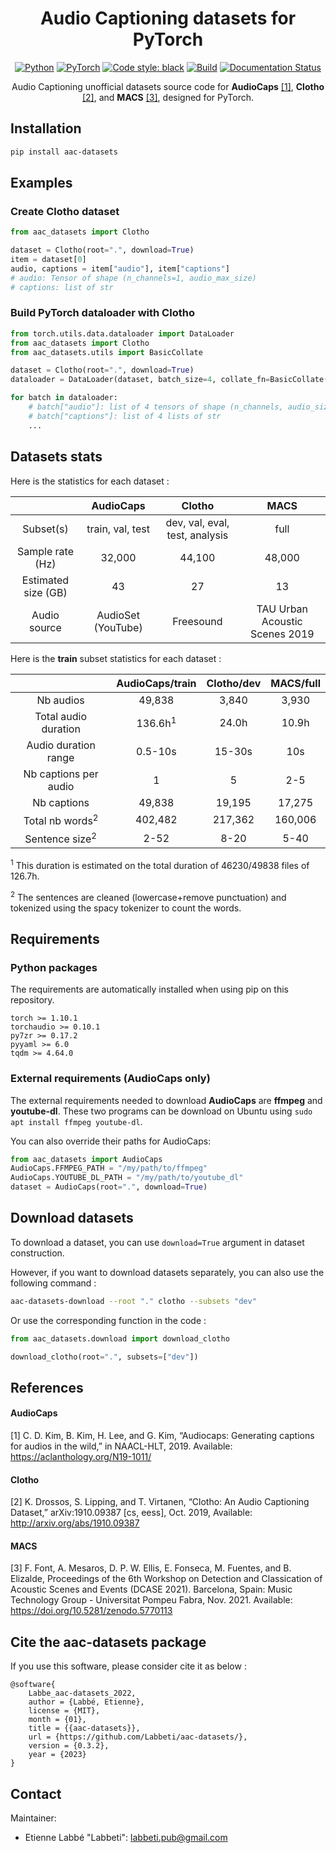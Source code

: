 <!-- # -*- coding: utf-8 -*- -->

<div align="center">

# Audio Captioning datasets for PyTorch

<a href="https://www.python.org/"><img alt="Python" src="https://img.shields.io/badge/-Python 3.7+-blue?style=for-the-badge&logo=python&logoColor=white"></a>
<a href="https://pytorch.org/get-started/locally/"><img alt="PyTorch" src="https://img.shields.io/badge/-PyTorch 1.10.1+-ee4c2c?style=for-the-badge&logo=pytorch&logoColor=white"></a>
<a href="https://black.readthedocs.io/en/stable/"><img alt="Code style: black" src="https://img.shields.io/badge/code%20style-black-black.svg?style=for-the-badge&labelColor=gray"></a>
<a href="https://github.com/Labbeti/aac-datasets/actions"><img alt="Build" src="https://img.shields.io/github/actions/workflow/status/Labbeti/aac-datasets/python-package-pip.yaml?branch=main&style=for-the-badge&logo=github"></a>
<a href='https://aac-datasets.readthedocs.io/en/stable/?badge=stable'>
    <img src='https://readthedocs.org/projects/aac-datasets/badge/?version=stable&style=for-the-badge' alt='Documentation Status' />
</a>

Audio Captioning unofficial datasets source code for **AudioCaps** [[1]](#audiocaps), **Clotho** [[2]](#clotho), and **MACS** [[3]](#macs), designed for PyTorch.

</div>

## Installation
```bash
pip install aac-datasets
```

## Examples

### Create Clotho dataset

```python
from aac_datasets import Clotho

dataset = Clotho(root=".", download=True)
item = dataset[0]
audio, captions = item["audio"], item["captions"]
# audio: Tensor of shape (n_channels=1, audio_max_size)
# captions: list of str
```

### Build PyTorch dataloader with Clotho

```python
from torch.utils.data.dataloader import DataLoader
from aac_datasets import Clotho
from aac_datasets.utils import BasicCollate

dataset = Clotho(root=".", download=True)
dataloader = DataLoader(dataset, batch_size=4, collate_fn=BasicCollate())

for batch in dataloader:
    # batch["audio"]: list of 4 tensors of shape (n_channels, audio_size)
    # batch["captions"]: list of 4 lists of str
    ...
```

## Datasets stats
Here is the statistics for each dataset :

| | AudioCaps | Clotho | MACS |
|:---:|:---:|:---:|:---:|
| Subset(s) | train, val, test | dev, val, eval, test, analysis | full |
| Sample rate (Hz) | 32,000 | 44,100 | 48,000 |
| Estimated size (GB) | 43 | 27 | 13 |
| Audio source | AudioSet (YouTube) | Freesound | TAU Urban Acoustic Scenes 2019 |

Here is the **train** subset statistics for each dataset :

| | AudioCaps/train | Clotho/dev | MACS/full |
|:---:|:---:|:---:|:---:|
| Nb audios | 49,838 | 3,840 | 3,930 |
| Total audio duration | 136.6h<sup>1</sup> | 24.0h | 10.9h |
| Audio duration range | 0.5-10s | 15-30s | 10s |
| Nb captions per audio | 1 | 5 | 2-5 |
| Nb captions | 49,838 | 19,195 | 17,275 |
| Total nb words<sup>2</sup> | 402,482 | 217,362 | 160,006 |
| Sentence size<sup>2</sup> | 2-52 | 8-20 | 5-40 |

<sup>1</sup> This duration is estimated on the total duration of 46230/49838 files of 126.7h.

<sup>2</sup> The sentences are cleaned (lowercase+remove punctuation) and tokenized using the spacy tokenizer to count the words.

## Requirements
### Python packages

The requirements are automatically installed when using pip on this repository.
```
torch >= 1.10.1
torchaudio >= 0.10.1
py7zr >= 0.17.2
pyyaml >= 6.0
tqdm >= 4.64.0
```

### External requirements (AudioCaps only)

The external requirements needed to download **AudioCaps** are **ffmpeg** and **youtube-dl**.
These two programs can be download on Ubuntu using `sudo apt install ffmpeg youtube-dl`.

You can also override their paths for AudioCaps:
```python
from aac_datasets import AudioCaps
AudioCaps.FFMPEG_PATH = "/my/path/to/ffmpeg"
AudioCaps.YOUTUBE_DL_PATH = "/my/path/to/youtube_dl"
dataset = AudioCaps(root=".", download=True)
```

## Download datasets
To download a dataset, you can use `download=True` argument in dataset construction.

However, if you want to download datasets separately, you can also use the following command :
```bash
aac-datasets-download --root "." clotho --subsets "dev"
```
Or use the corresponding function in the code :
```python
from aac_datasets.download import download_clotho

download_clotho(root=".", subsets=["dev"])
```

## References
#### AudioCaps
[1] C. D. Kim, B. Kim, H. Lee, and G. Kim, “Audiocaps: Generating captions for audios in the wild,” in NAACL-HLT, 2019. Available: https://aclanthology.org/N19-1011/

#### Clotho
[2] K. Drossos, S. Lipping, and T. Virtanen, “Clotho: An Audio Captioning Dataset,” arXiv:1910.09387 [cs, eess], Oct. 2019, Available: http://arxiv.org/abs/1910.09387

#### MACS
[3] F. Font, A. Mesaros, D. P. W. Ellis, E. Fonseca, M. Fuentes, and B. Elizalde, Proceedings of the 6th Workshop on Detection and Classication of Acoustic Scenes and Events (DCASE 2021). Barcelona, Spain: Music Technology Group - Universitat Pompeu Fabra, Nov. 2021. Available: https://doi.org/10.5281/zenodo.5770113

## Cite the aac-datasets package
If you use this software, please consider cite it as below :

```
@software{
    Labbe_aac-datasets_2022,
    author = {Labbé, Etienne},
    license = {MIT},
    month = {01},
    title = {{aac-datasets}},
    url = {https://github.com/Labbeti/aac-datasets/},
    version = {0.3.2},
    year = {2023}
}
```

## Contact
Maintainer:
- Etienne Labbé "Labbeti": labbeti.pub@gmail.com
